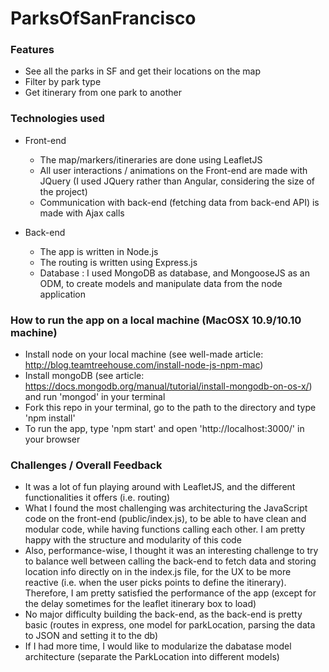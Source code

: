 # ParksOfSanFrancisco

### Features

- See all the parks in SF and get their locations on the map
- Filter by park type
- Get itinerary from one park to another

### Technologies used

- Front-end
  - The map/markers/itineraries are done using LeafletJS
  - All user interactions / animations on the Front-end are made with JQuery (I used JQuery rather than Angular, considering the size of the project)
  - Communication with back-end (fetching data from back-end API) is made with Ajax calls
  
- Back-end
  - The app is written in Node.js
  - The routing is written using Express.js
  - Database : I used MongoDB as database, and MongooseJS as an ODM, to create models and manipulate data from the node application
  
### How to run the app on a local machine (MacOSX 10.9/10.10 machine)

- Install node on your local machine (see well-made article: http://blog.teamtreehouse.com/install-node-js-npm-mac)
- Install mongoDB (see article: https://docs.mongodb.org/manual/tutorial/install-mongodb-on-os-x/) and run 'mongod' in your terminal
- Fork this repo in your terminal, go to the path to the directory and type 'npm install'
- To run the app, type 'npm start' and open 'http://localhost:3000/' in your browser

### Challenges / Overall Feedback

- It was a lot of fun playing around with LeafletJS, and the different functionalities it offers (i.e. routing)
- What I found the most challenging was architecturing the JavaScript code on the front-end (public/index.js), to be able to have clean and modular code, while having functions calling each other. I am pretty happy with the structure and modularity of this code
- Also, performance-wise, I thought it was an interesting challenge to try to balance well between calling the back-end to fetch data and storing location info directly on in the index.js file, for the UX to be more reactive (i.e. when the user picks points to define the itinerary). Therefore, I am pretty satisfied the performance of the app (except for the delay sometimes for the leaflet itinerary box to load)
- No major difficulty building the back-end, as the back-end is pretty basic (routes in express, one model for parkLocation, parsing the data to JSON and setting it to the db)
- If I had more time, I would like to modularize the dabatase model architecture (separate the ParkLocation into different models)
